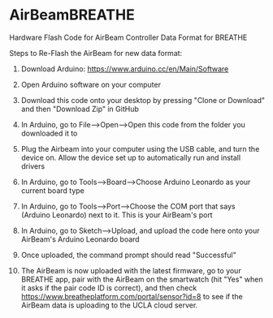 # AirBeamBREATHE
Hardware Flash Code for AirBeam Controller Data Format for BREATHE

Steps to Re-Flash the AirBeam for new data format:

1) Download Arduino: https://www.arduino.cc/en/Main/Software

2) Open Arduino software on your computer

3) Download this code onto your desktop by pressing "Clone or Download" and then "Download Zip" in GitHub

4) In Arduino, go to File-->Open-->Open this code from the folder you downloaded it to 

5) Plug the Airbeam into your computer using the USB cable, and turn the device on. Allow the device set up to automatically run and install drivers

6) In Arduino, go to Tools-->Board-->Choose Arduino Leonardo as your current board type

7) In Arduino, go to Tools-->Port-->Choose the COM port that says (Arduino Leonardo) next to it. This is your AirBeam's port

8) In Arduino, go to Sketch-->Upload, and upload the code here onto your AirBeam's Arduino Leonardo board

9) Once uploaded, the command prompt should read "Successful"

10) The AirBeam is now uploaded with the latest firmware, go to your BREATHE app, pair with the AirBeam on the smartwatch (hit "Yes" when it asks if the pair code ID is correct), and then check https://www.breatheplatform.com/portal/sensor?id=8 to see if the AirBeam data is uploading to the UCLA cloud server.
